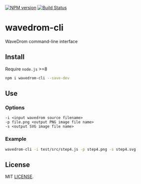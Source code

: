 [![NPM version](https://img.shields.io/npm/v/wavedrom-cli.svg)](https://www.npmjs.org/package/wavedrom-cli)
[![Build Status](https://travis-ci.org/wavedrom/cli.svg?branch=master)](https://travis-ci.org/wavedrom/cli)

# wavedrom-cli

WaveDrom command-line interface

## Install

Require `node.js` >=8

```sh
npm i wavedrom-cli --save-dev
```

## Use

### Options

```
-i <input wavedrom source filename>
-p file.png <output PNG image file name>
-s <output SVG image file name>
```

### Example

```sh
wavedrom-cli -i test/src/step4.js -p step4.png -s step4.svg
```

## License

MIT [LICENSE](./LICENSE).
